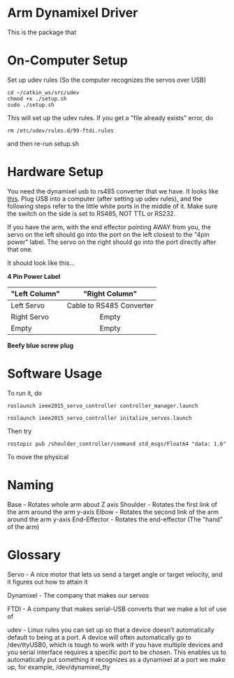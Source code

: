 Arm Dynamixel Driver
================

This is the package that 

# On-Computer Setup

Set up udev rules (So the computer recognizes the servos over USB)

	cd ~/catkin_ws/src/udev
	chmod +x ./setup.sh
	sudo ./setup.sh
This will set up the udev rules. If you get a "file already exists" error, do

	rm /etc/udev/rules.d/99-ftdi.rules 

and then re-run setup.sh

# Hardware Setup
You need the dynamixel usb to rs485 converter that we have. It looks like [this](http://nodna.de/bilder/produkte/gross/USB2DYNAMIXEL-USB-to-RS485-RS232-Converter.jpg). Plug USB into a computer (after setting up udev rules), and the following steps refer to the little white ports in the middle of it. Make sure the switch on the side is set to RS485, NOT TTL or RS232.

If you have the arm, with the end effector pointing AWAY from you, the servo on the left should go into the port on the left closest to the "4pin power" label. The servo on the right should go into the port directly after that one.

It should look like this...

**4 Pin Power Label**

| "Left Column" |"Right Column"            |
| ------------- |:------------------------:|
| Left Servo    | Cable to RS485 Converter |
| Right Servo   | Empty                    |
| Empty         | Empty                    |

**Beefy blue screw plug**



# Software Usage

To run it, do

	roslaunch ieee2015_servo_controller controller_manager.launch

	roslaunch ieee2015_servo_controller initalize_servos.launch


Then try

```rostopic pub /shoulder_controller/command std_msgs/Float64 "data: 1.6" ```

To move the physical 

# Naming

Base - Rotates whole arm about Z axis
Shoulder - Rotates the first link of the arm around the arm y-axis
Elbow - Rotates the second link of the arm around the arm y-axis
End-Effector - Rotates the end-effector (The "hand" of the arm)

# Glossary

Servo - A nice motor that lets us send a target angle or target velocity, and it figures out how to attain it

Dynamixel - The company that makes our servos

FTDI - A company that makes serial-USB converts that we make a lot of use of

udev - Linux rules you can set up so that a device doesn't automatically default to being at a port. A device will often automatically go to /dev/ttyUSB0, which is tough to work with if you have multiple devices and you serial interface requires a specific port to be chosen. This enables us to automatically put something it recognizes as a dynamixel at a port we make up, for example, /dev/dynamixel_tty
